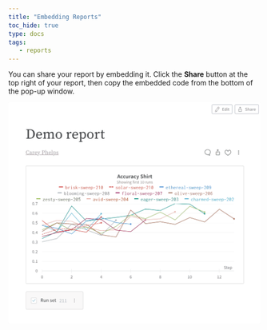 ```yaml
---
title: "Embedding Reports"
toc_hide: true
type: docs
tags:
   - reports
---
```

You can share your report by embedding it. Click the **Share** button at the top right of your report, then copy the embedded code from the bottom of the pop-up window.

![](/images/reports/emgedding_reports.gif)